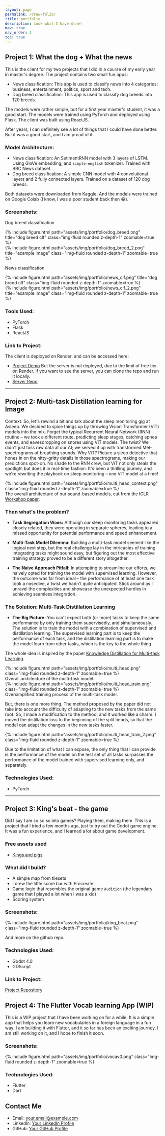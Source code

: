 ```yaml
---
layout: page
permalink: /drew-folio/
title: portfolio
description: Look what I have done!
nav: true
nav_order: 3
toc: true
---
```




## Project 1: What the dog + What the news

This is the client for my two projects that I did in a course of my early year in master's degree. The project contains two small fun apps:
- News classification: This app is used to classify news into 4 categories: business, entertainment, politics, sport and tech.
- Dog breed classification: This app is used to classify dog breeds into 120 breeds.

The models were rather simple, but for a first year master's student, it was a good start. The models were trained using PyTorch and deployed using Flask. The client was built using ReactJS.

After years, I can definitely see a lot of things that I could have done better. But it was a good start, and I am proud of it.

### Model Architecture:
- News classification: An SetimentRNN model with 3 layers of LSTM. Using GloVe embedding, and `simple-english` tokenizer. Trained with BBC News dataset.
- Dog breed classification: A simple CNN model with 4 convolutional layers and 2 fully connected layers. Trained on a dataset of 120 dog breeds.

Both datasets were downloaded from Kaggle. And the models were trained on Google Colab (I know, I was a poor student back then 😁).

### Screenshots:

Dog breed classification
<div class="row justify-content-sm-center">
    <div class="col-sm-6 mt-3 mt-md-0">
        {% include figure.html path="assets/img/portfolio/dog_breed.png" title="dog breed clf" class="img-fluid rounded z-depth-1" zoomable=true %}
    </div>
    <div class="col-sm-6 mt-3 mt-md-0">
        {% include figure.html path="assets/img/portfolio/dog_breed_2.png" title="example image" class="img-fluid rounded z-depth-1" zoomable=true %}
    </div>
</div>


News classification
<div class="row justify-content-sm-center">
    <div class="col-sm-6 mt-3 mt-md-0">
        {% include figure.html path="assets/img/portfolio/news_clf.png" title="dog breed clf" class="img-fluid rounded z-depth-1" zoomable=true %}
    </div>
    <div class="col-sm-6 mt-3 mt-md-0">
        {% include figure.html path="assets/img/portfolio/news_clf_2.png" title="example image" class="img-fluid rounded z-depth-1" zoomable=true %}
    </div>
</div>

### Tools Used:

- PyTorch
- Flask
- ReactJS

### Link to Project:
The client is deployed on Render, and can be accessed here:
- [Project Demo](https://what-the-dog.onrender.com)
But the server is not deployed, due to the limit of free tier on Render. If you want to see the server, you can clone the repo and run it locally.
- [Server Repo](https://github.com/levulinh/what-the-dog-flask)

---

## Project 2: Multi-task Distillation learning for Image

Context: So, let's rewind a bit and talk about the sleep monitoring gig at Asleep. We decided to spice things up by throwing Vision Transformer (ViT) models into the mix. Forget the typical Recurrent Neural Network (RNN) routine – we took a different route, predicting sleep stages, catching apnea events, and eavesdropping on snores using ViT models. The twist? We didn't just toss raw data at our AI; we served it up with transformed Mel-spectrograms of breathing sounds. Why ViT? Picture a sleep detective that hones in on the nitty-gritty details in those spectrograms, making our predictions spot-on. No shade to the RNN crew, but ViT not only steals the spotlight but does it in real-time fashion. It's been a thrilling journey, and we're rewriting the playbook on sleep monitoring – one ViT model at a time!

<div class="row mt-3">
    <div class="col-sm mt-3 mt-md-0">
        {% include figure.html path="assets/img/portfolio/multi_head_context.png" class="img-fluid rounded z-depth-1" zoomable=true %}
    </div>
</div>
<div class="caption">
    The overall architecture of our sound-based models, cut from the ICLR <a href="https://openreview.net/pdf?id=mIRztWMsVJ">Workshop paper</a>.
</div>

### Then what's the problem?
- **Task Segregation Woes:**
Although our sleep monitoring tasks appeared closely related, they were operating in separate spheres, leading to a missed opportunity for potential performance and speed enhancement.

- **Multi-Task Model Dilemma:**
Building a multi-task model seemed like the logical next step, but the real challenge lay in the intricacies of training. Integrating tasks might sound easy, but figuring out the most effective training strategy proved to be a different story altogether.

- **The Naive Approach Pitfall:**
In attempting to streamline our efforts, we naively opted for training the model with supervised learning. However, the outcome was far from ideal – the performance of at least one task took a nosedive, a twist we hadn't quite anticipated. Stick around as I unravel the complexities and showcase the unexpected hurdles in achieving seamless integration.

### The Solution: Multi-Task Distillation Learning

- **The Big Picture:**
You can't expect both (or more) tasks to keep the same performance by only training them supervisedly, and simultaneously. The solution is to train the model with a combination of supervised and distillation learning. The supervised learning part is to keep the performance of each task, and the distillation learning part is to make the model learn from other tasks, which is the key to the whole thing.

The whole idea is inspired by the paper [Knowledge Distillation for Multi-task Learning](https://arxiv.org/abs/2007.06889).

<div class="row mt-3">
    <div class="col-sm mt-3 mt-md-0">
        {% include figure.html path="assets/img/portfolio/multi_head.png" class="img-fluid rounded z-depth-1" zoomable=true %}
    </div>
</div>
<div class="caption">
    Overall architecture of the multi-task model.
</div>

<div class="row mt-3">
    <div class="col-sm mt-3 mt-md-0">
        {% include figure.html path="assets/img/portfolio/multi_head_train.png" class="img-fluid rounded z-depth-1" zoomable=true %}
    </div>
</div>
<div class="caption">
    Oversimplified training process of the multi-task model.
</div>

But, there is one more thing. The method proposed by the paper did not take into account the difficulty of adapting to the new tasks from the same root. So, I made a modification to the method, and it worked like a charm.
I moved the distillation loss to the beginning of the split heads, so that the model can adapt the changes in the new tasks faster.

<div class="row mt-3">
    <div class="col-sm mt-3 mt-md-0">
        {% include figure.html path="assets/img/portfolio/multi_head_train_2.png" class="img-fluid rounded z-depth-1" zoomable=true %}
    </div>
</div>

Due to the limitation of what I can expose, the only thing that I can provide is the performance of the model on the test set of all tasks surpasses the performance of the model trained with supervised learning only, and separately.

### Technologies Used:

- PyTorch

---

## Project 3: King's beat - the game

Did I say I am so so so into games? Playing them, making them. This is a project that I tried a few months ago, just to try out the Godot game engine. It was a fun experience, and I learned a lot about game development.

### Free assets used
- [Kings and pigs](https://pixelfrog-assets.itch.io/kings-and-pigs)

### What did I build?
- A simple map from tilesets
- I drew the little score bar with Procreate
- Game logic that resembles the original game `Audition` (the legendary game that I played a lot when I was a kid)
- Scoring system

### Screenshots:
<div class="row mt-3">
    <div class="col-sm mt-3 mt-md-0">
        {% include figure.html path="assets/img/portfolio/king_beat.png" class="img-fluid rounded z-depth-1" zoomable=true %}
    </div>
</div>

And more on the github repo.

### Technologies Used:

- Godot 4.0
- GDScript

### Link to Project:

[Project Repository](https://github.com/levulinh/king-beat-game/tree/main)


## Project 4: The Flutter Vocab learning App (WIP)
This is a WIP project that I have been working on for a while. It is a simple app that helps you learn new vocabularies in a foreign language in a fun way. I am building it with Flutter, and it so far has been an exciting journey. I am still working on it, and I hope to finish it soon.

### Screenshots:
<div class="row mt-3">
    <div class="col-sm mt-3 mt-md-0">
        {% include figure.html path="assets/img/portfolio/vocav0.png" class="img-fluid rounded z-depth-1" zoomable=true %}
    </div>
</div>

### Technologies Used:
- Flutter
- Dart


## Contact Me

- Email: your.email@example.com
- LinkedIn: [Your LinkedIn Profile](https://www.linkedin.com/in/andrew-le-d28m08y19/)
- GitHub: [Your GitHub Profile](https://github.com/levulinh)
